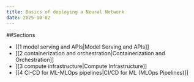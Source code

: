 ```yaml
---
title: Basics of deploying a Neural Network
date: 2025-10-02
---
```


##Sections
- [[1 model serving and APIs|Model Serving and APIs]]
- [[2 containerization and orchestration|Containerization and Orchestration]]
- [[3 compute infrastructure|Compute Infrastructure]]
- [[4 CI-CD for ML-MLOps pipelines|CI/CD for ML (MLOps Pipelines)]]
